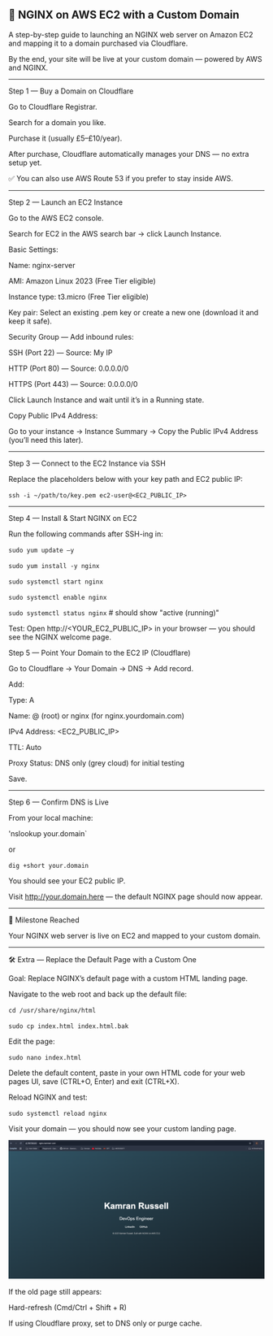 🚀 NGINX on AWS EC2 with a Custom Domain 
---

A step-by-step guide to launching an NGINX web server on Amazon EC2 and mapping it to a domain purchased via Cloudflare. 

By the end, your site will be live at your custom domain — powered by AWS and NGINX. 

--- 
 

Step 1 — Buy a Domain on Cloudflare 

Go to Cloudflare Registrar. 

Search for a domain you like. 

Purchase it (usually £5–£10/year). 

After purchase, Cloudflare automatically manages your DNS — no extra setup yet. 

✅ You can also use AWS Route 53 if you prefer to stay inside AWS. 

--- 
 

Step 2 — Launch an EC2 Instance 

Go to the AWS EC2 console. 

Search for EC2 in the AWS search bar → click Launch Instance. 

Basic Settings: 

Name: nginx-server 

AMI: Amazon Linux 2023 (Free Tier eligible) 

Instance type: t3.micro (Free Tier eligible) 

Key pair: Select an existing .pem key or create a new one (download it and keep it safe). 

Security Group — Add inbound rules: 

SSH (Port 22) — Source: My IP 

HTTP (Port 80) — Source: 0.0.0.0/0 

HTTPS (Port 443) — Source: 0.0.0.0/0 

Click Launch Instance and wait until it’s in a Running state. 

Copy Public IPv4 Address:
 
Go to your instance → Instance Summary → Copy the Public IPv4 Address (you’ll need this later). 

 
--- 

Step 3 — Connect to the EC2 Instance via SSH 

Replace the placeholders below with your key path and EC2 public IP: 

`ssh -i ~/path/to/key.pem ec2-user@<EC2_PUBLIC_IP>` 

--- 
 

Step 4 — Install & Start NGINX on EC2 

Run the following commands after SSH-ing in: 

`sudo yum update –y`  

`sudo yum install -y nginx`  

`sudo systemctl start nginx`  

`sudo systemctl enable nginx`  

`sudo systemctl status nginx`  # should show "active (running)"  

 

Test: 
Open http://<YOUR_EC2_PUBLIC_IP> in your browser — you should see the NGINX welcome page. 

 
 

Step 5 — Point Your Domain to the EC2 IP (Cloudflare) 

Go to Cloudflare → Your Domain → DNS → Add record. 

Add: 

Type: A 

Name: @ (root) or nginx (for nginx.yourdomain.com) 

IPv4 Address: <EC2_PUBLIC_IP> 

TTL: Auto 

Proxy Status: DNS only (grey cloud) for initial testing 

Save. 

--- 
 

Step 6 — Confirm DNS is Live 

From your local machine: 

'nslookup your.domain`  

or 

`dig +short your.domain` 

 

You should see your EC2 public IP. 

 
Visit http://your.domain.here — the default NGINX page should now appear. 

 
--- 

🎉 Milestone Reached 

Your NGINX web server is live on EC2 and mapped to your custom domain. 

--- 
 

🛠 Extra — Replace the Default Page with a Custom One 

 

Goal: Replace NGINX’s default page with a custom HTML landing page. 

 

Navigate to the web root and back up the default file: 

 

`cd /usr/share/nginx/html`  

`sudo cp index.html index.html.bak` 

 

Edit the page: 


`sudo nano index.html`  

 
Delete the default content, paste in your own HTML code for your web pages UI, save (CTRL+O, Enter) and exit (CTRL+X). 

 

Reload NGINX and test: 

 
`sudo systemctl reload nginx ` 

 

Visit your domain — you should now see your custom landing page. 

<p align="center">
  <img src="nginx-diagram.png" alt="NGINX + EC2 Architecture" width="600">
</p>



If the old page still appears: 

Hard-refresh (Cmd/Ctrl + Shift + R) 

If using Cloudflare proxy, set to DNS only or purge cache.  



